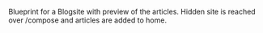 Blueprint for a Blogsite with preview of the articles.
Hidden site is reached over /compose and articles are added to home.

